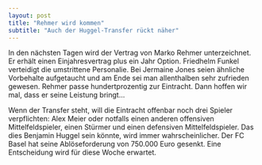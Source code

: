 ```yaml
---
layout: post
title: "Rehmer wird kommen"
subtitle: "Auch der Huggel-Transfer rückt näher"
---
```


In den nächsten Tagen wird der Vertrag von Marko Rehmer unterzeichnet. Er erhält einen Einjahresvertrag plus ein Jahr Option. Friedhelm Funkel verteidigt die umstrittene Personalie. Bei Jermaine Jones seien ähnliche Vorbehalte aufgetaucht und am Ende sei man allenthalben sehr zufrieden gewesen. Rehmer passe hundertprozentig zur Eintracht. Dann hoffen wir mal, dass er seine Leistung bringt...

Wenn der Transfer steht, will die Eintracht offenbar noch drei Spieler verpflichten: Alex Meier oder notfalls einen anderen offensiven Mittelfeldspieler, einen Stürmer und einen defensiven Mittelfeldspieler. Das dies Benjamin Huggel sein könnte, wird immer wahrscheinlicher. Der FC Basel hat seine Ablöseforderung von 750.000 Euro gesenkt. Eine Entscheidung wird für diese Woche erwartet.
